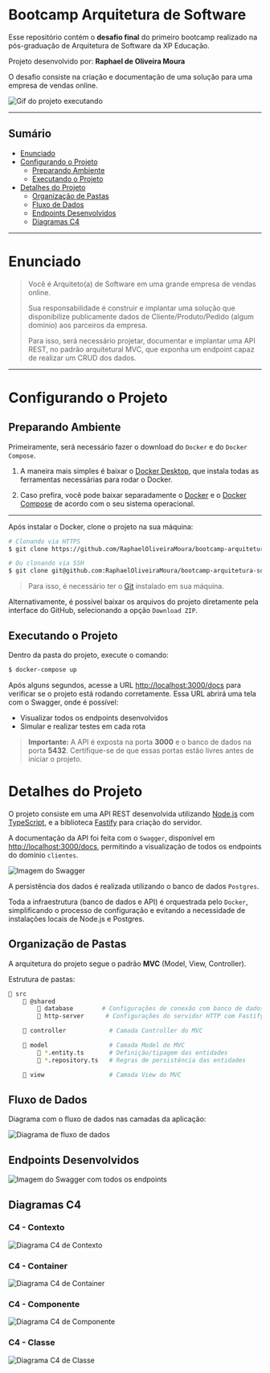 # Bootcamp Arquitetura de Software

Esse repositório contém o **desafio final** do primeiro bootcamp realizado na pós-graduação de Arquitetura de Software da XP Educação.

Projeto desenvolvido por: **Raphael de Oliveira Moura**

O desafio consiste na criação e documentação de uma solução para uma empresa de vendas online.

![Gif do projeto executando](./docs/swagger.png)

---

## Sumário

- [Enunciado](#enunciado)
- [Configurando o Projeto](#configurando-o-projeto)
  - [Preparando Ambiente](#preparando-ambiente)
  - [Executando o Projeto](#executando-o-projeto)
- [Detalhes do Projeto](#detalhes-do-projeto)
  - [Organização de Pastas](#organização-de-pastas)
  - [Fluxo de Dados](#fluxo-de-dados)
  - [Endpoints Desenvolvidos](#endpoints-desenvolvidos)
  - [Diagramas C4](#diagramas-c4)

---

# Enunciado

> Você é Arquiteto(a) de Software em uma grande empresa de vendas online.
>
> Sua responsabilidade é construir e implantar uma solução que disponibilize publicamente dados de Cliente/Produto/Pedido (algum domínio) aos parceiros da empresa.
>
> Para isso, será necessário projetar, documentar e implantar uma API REST, no padrão arquitetural MVC, que exponha um endpoint capaz de realizar um CRUD dos dados.

---

# Configurando o Projeto

## Preparando Ambiente

Primeiramente, será necessário fazer o download do `Docker` e do `Docker Compose`.

1. A maneira mais simples é baixar o [Docker Desktop](https://www.docker.com/products/docker-desktop/), que instala todas as ferramentas necessárias para rodar o Docker.

2. Caso prefira, você pode baixar separadamente o [Docker](https://docs.docker.com/engine/install/) e o [Docker Compose](https://docs.docker.com/compose/install/) de acordo com o seu sistema operacional.

---

Após instalar o Docker, clone o projeto na sua máquina:

```sh
# Clonando via HTTPS
$ git clone https://github.com/RaphaelOliveiraMoura/bootcamp-arquitetura-software-desf5.git

# Ou clonando via SSH
$ git clone git@github.com:RaphaelOliveiraMoura/bootcamp-arquitetura-software-desf5.git
```

> Para isso, é necessário ter o [Git](https://git-scm.com/downloads) instalado em sua máquina.

Alternativamente, é possível baixar os arquivos do projeto diretamente pela interface do GitHub, selecionando a opção `Download ZIP`.

## Executando o Projeto

Dentro da pasta do projeto, execute o comando:

```sh
$ docker-compose up
```

Após alguns segundos, acesse a URL [http://localhost:3000/docs](http://localhost:3000/docs) para verificar se o projeto está rodando corretamente. Essa URL abrirá uma tela com o Swagger, onde é possível:

- Visualizar todos os endpoints desenvolvidos
- Simular e realizar testes em cada rota

> **Importante:** A API é exposta na porta **3000** e o banco de dados na porta **5432**. Certifique-se de que essas portas estão livres antes de iniciar o projeto.

# Detalhes do Projeto

O projeto consiste em uma API REST desenvolvida utilizando [Node.js](https://nodejs.org/pt) com [TypeScript](https://www.typescriptlang.org/), e a biblioteca [Fastify](https://fastify.dev/) para criação do servidor.

A documentação da API foi feita com o `Swagger`, disponível em [http://localhost:3000/docs](http://localhost:3000/docs), permitindo a visualização de todos os endpoints do domínio `clientes`.

![Imagem do Swagger](./docs/swagger.png)

A persistência dos dados é realizada utilizando o banco de dados `Postgres`.

Toda a infraestrutura (banco de dados e API) é orquestrada pelo `Docker`, simplificando o processo de configuração e evitando a necessidade de instalações locais de Node.js e Postgres.

## Organização de Pastas

A arquitetura do projeto segue o padrão **MVC** (Model, View, Controller).

Estrutura de pastas:

```sh
📂 src
    📂 @shared
        📂 database        # Configurações de conexão com banco de dados + migrations utilizando Postgres
        📂 http-server      # Configurações do servidor HTTP com Fastify

    📂 controller            # Camada Controller do MVC

    📂 model                 # Camada Model do MVC
        📄 *.entity.ts       # Definição/tipagem das entidades
        📄 *.repository.ts   # Regras de persistência das entidades

    📂 view                  # Camada View do MVC
```

## Fluxo de Dados

Diagrama com o fluxo de dados nas camadas da aplicação:

![Diagrama de fluxo de dados](./docs/fluxo-dados.png)

## Endpoints Desenvolvidos

![Imagem do Swagger com todos os endpoints](./docs/swagger-endpoints.png)

## Diagramas C4

### C4 - Contexto

![Diagrama C4 de Contexto](./docs/c4-contexto.png)

### C4 - Container

![Diagrama C4 de Container](./docs/c4-container.png)

### C4 - Componente

![Diagrama C4 de Componente](./docs/c4-componente.png)

### C4 - Classe

![Diagrama C4 de Classe](./docs/c4-classe.png)
